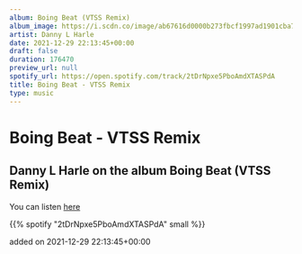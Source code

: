 ```yaml
---
album: Boing Beat (VTSS Remix)
album_image: https://i.scdn.co/image/ab67616d0000b273fbcf1997ad1901cba74bf740
artist: Danny L Harle
date: 2021-12-29 22:13:45+00:00
draft: false
duration: 176470
preview_url: null
spotify_url: https://open.spotify.com/track/2tDrNpxe5PboAmdXTASPdA
title: Boing Beat - VTSS Remix
type: music
---
```



# Boing Beat - VTSS Remix

## Danny L Harle on the album Boing Beat (VTSS Remix)

You can listen [here](https://open.spotify.com/track/2tDrNpxe5PboAmdXTASPdA)

{{% spotify "2tDrNpxe5PboAmdXTASPdA" small %}}

added on 2021-12-29 22:13:45+00:00